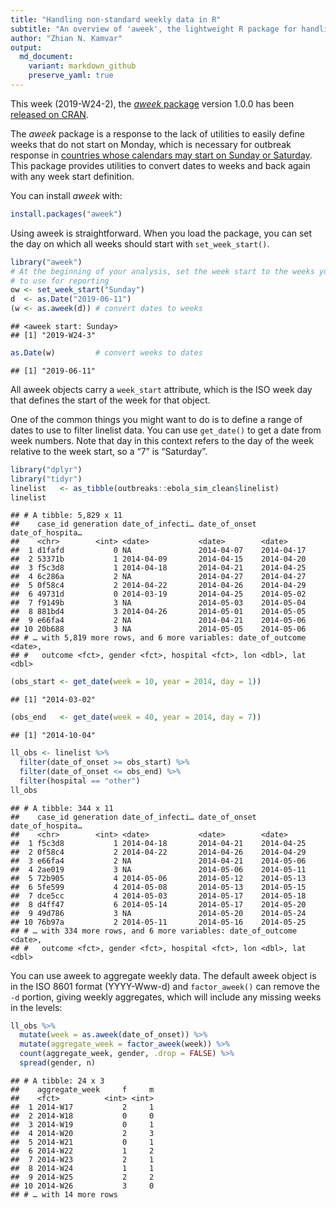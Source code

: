 ```yaml
---
title: "Handling non-standard weekly data in R"
subtitle: "An overview of 'aweek', the lightweight R package for handling weekly data"
author: "Zhian N. Kamvar"
output: 
  md_document:
    variant: markdown_github
    preserve_yaml: true
---
```


This week (2019-W24-2), the [*aweek* package](../aweek) version 1.0.0
has been [released on CRAN](https://cran.r-project.org/package=aweek).

The *aweek* package is a response to the lack of utilities to easily
define weeks that do not start on Monday, which is necessary for
outbreak response in [countries whose calendars may start on Sunday or
Saturday](https://en.wikipedia.org/wiki/File:First_Day_of_Week_World_Map.svg).
This package provides utilities to convert dates to weeks and back again
with any week start definition.

You can install *aweek* with:

``` r
install.packages("aweek")
```

Using aweek is straightforward. When you load the package, you can set
the day on which all weeks should start with `set_week_start()`.

``` r
library("aweek")
# At the beginning of your analysis, set the week start to the weeks you want
# to use for reporting
ow <- set_week_start("Sunday")
d  <- as.Date("2019-06-11")
(w <- as.aweek(d)) # convert dates to weeks
```

    ## <aweek start: Sunday>
    ## [1] "2019-W24-3"

``` r
as.Date(w)         # convert weeks to dates
```

    ## [1] "2019-06-11"

All aweek objects carry a `week_start` attribute, which is the ISO week
day that defines the start of the week for that object.

One of the common things you might want to do is to define a range of
dates to use to filter linelist data. You can use `get_date()` to get a
date from week numbers. Note that day in this context refers to the day
of the week relative to the week start, so a “7” is “Saturday”.

``` r
library("dplyr")
library("tidyr")
linelist   <- as_tibble(outbreaks::ebola_sim_clean$linelist)
linelist
```

    ## # A tibble: 5,829 x 11
    ##    case_id generation date_of_infecti… date_of_onset date_of_hospita…
    ##    <chr>        <int> <date>           <date>        <date>          
    ##  1 d1fafd           0 NA               2014-04-07    2014-04-17      
    ##  2 53371b           1 2014-04-09       2014-04-15    2014-04-20      
    ##  3 f5c3d8           1 2014-04-18       2014-04-21    2014-04-25      
    ##  4 6c286a           2 NA               2014-04-27    2014-04-27      
    ##  5 0f58c4           2 2014-04-22       2014-04-26    2014-04-29      
    ##  6 49731d           0 2014-03-19       2014-04-25    2014-05-02      
    ##  7 f9149b           3 NA               2014-05-03    2014-05-04      
    ##  8 881bd4           3 2014-04-26       2014-05-01    2014-05-05      
    ##  9 e66fa4           2 NA               2014-04-21    2014-05-06      
    ## 10 20b688           3 NA               2014-05-05    2014-05-06      
    ## # … with 5,819 more rows, and 6 more variables: date_of_outcome <date>,
    ## #   outcome <fct>, gender <fct>, hospital <fct>, lon <dbl>, lat <dbl>

``` r
(obs_start <- get_date(week = 10, year = 2014, day = 1))
```

    ## [1] "2014-03-02"

``` r
(obs_end   <- get_date(week = 40, year = 2014, day = 7))
```

    ## [1] "2014-10-04"

``` r
ll_obs <- linelist %>%
  filter(date_of_onset >= obs_start) %>%
  filter(date_of_onset <= obs_end) %>%
  filter(hospital == "other")
ll_obs
```

    ## # A tibble: 344 x 11
    ##    case_id generation date_of_infecti… date_of_onset date_of_hospita…
    ##    <chr>        <int> <date>           <date>        <date>          
    ##  1 f5c3d8           1 2014-04-18       2014-04-21    2014-04-25      
    ##  2 0f58c4           2 2014-04-22       2014-04-26    2014-04-29      
    ##  3 e66fa4           2 NA               2014-04-21    2014-05-06      
    ##  4 2ae019           3 NA               2014-05-06    2014-05-11      
    ##  5 72b905           4 2014-05-06       2014-05-12    2014-05-13      
    ##  6 5fe599           4 2014-05-08       2014-05-13    2014-05-15      
    ##  7 dce5cc           4 2014-05-03       2014-05-17    2014-05-18      
    ##  8 d4ff47           6 2014-05-14       2014-05-17    2014-05-20      
    ##  9 49d786           3 NA               2014-05-20    2014-05-24      
    ## 10 76b97a           2 2014-05-11       2014-05-16    2014-05-25      
    ## # … with 334 more rows, and 6 more variables: date_of_outcome <date>,
    ## #   outcome <fct>, gender <fct>, hospital <fct>, lon <dbl>, lat <dbl>

You can use aweek to aggregate weekly data. The default aweek object is
in the ISO 8601 format (YYYY-Www-d) and `factor_aweek()` can remove the
`-d` portion, giving weekly aggregates, which will include any missing
weeks in the levels:

``` r
ll_obs %>%
  mutate(week = as.aweek(date_of_onset)) %>%
  mutate(aggregate_week = factor_aweek(week)) %>%
  count(aggregate_week, gender, .drop = FALSE) %>%
  spread(gender, n)
```

    ## # A tibble: 24 x 3
    ##    aggregate_week     f     m
    ##    <fct>          <int> <int>
    ##  1 2014-W17           2     1
    ##  2 2014-W18           0     0
    ##  3 2014-W19           0     1
    ##  4 2014-W20           2     3
    ##  5 2014-W21           0     1
    ##  6 2014-W22           1     2
    ##  7 2014-W23           2     1
    ##  8 2014-W24           1     1
    ##  9 2014-W25           2     2
    ## 10 2014-W26           3     0
    ## # … with 14 more rows
